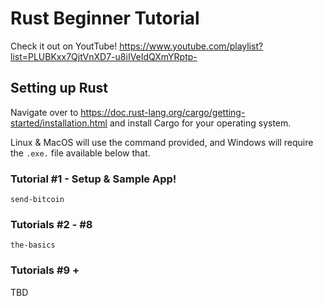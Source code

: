 # Rust Beginner Tutorial

Check it out on YoutTube!
https://www.youtube.com/playlist?list=PLUBKxx7QjtVnXD7-u8iIVeIdQXmYRptp-

## Setting up Rust

Navigate over to https://doc.rust-lang.org/cargo/getting-started/installation.html and install Cargo for your operating system.

Linux & MacOS will use the command provided, and Windows will require the `.exe.` file available below that.

### Tutorial #1 - Setup & Sample App!
```shell
send-bitcoin
```

### Tutorials #2 - #8
```shell
the-basics
```

### Tutorials #9 +
TBD
